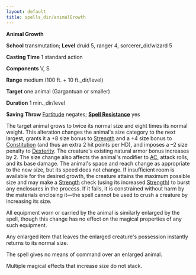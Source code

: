 ```yaml
---
layout: default
title: spells_dir/animalGrowth
---
```

 **Animal Growth**

**School** transmutation; **Level** druid 5, ranger 4, sorcerer_dir/wizard 5

**Casting Time** 1 standard action

**Components** V, S

**Range** medium (100 ft. + 10 ft._dir/level)

**Target** one animal (Gargantuan or smaller)

**Duration** 1 min._dir/level

**Saving Throw** [Fortitude](../combat#_fortitude) negates; **[Spell Resistance](../glossary#_spell-resistance)** yes

The target animal grows to twice its normal size and eight times its normal weight. This alteration changes the animal's size category to the next largest, grants it a +8 size bonus to [Strength](../gettingStarted#_strength) and a +4 size bonus to [Constitution](../gettingStarted#_constitution) (and thus an extra 2 hit points per HD), and imposes a –2 size penalty to [Dexterity](../gettingStarted#_dexterity). The creature's existing natural armor bonus increases by 2. The size change also affects the animal's modifier to [AC](../combat#_armor-class), attack rolls, and its base damage. The animal's space and reach change as appropriate to the new size, but its speed does not change. If insufficient room is available for the desired growth, the creature attains the maximum possible size and may make a [Strength](../gettingStarted#_strength) check (using its increased [Strength](../gettingStarted#_strength)) to burst any enclosures in the process. If it fails, it is constrained without harm by the materials enclosing it—the spell cannot be used to crush a creature by increasing its size.

All equipment worn or carried by the animal is similarly enlarged by the spell, though this change has no effect on the magical properties of any such equipment.

Any enlarged item that leaves the enlarged creature's possession instantly returns to its normal size.

The spell gives no means of command over an enlarged animal.

Multiple magical effects that increase size do not stack.

